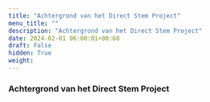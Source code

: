 ```yaml
---
title: "Achtergrond van het Direct Stem Project"
menu_title: ""
description: "Achtergrond van het Direct Stem Project"
date: 2024-02-01 06:00:01+00:68
draft: False
hidden: True
weight:
---
```

### Achtergrond van het Direct Stem Project


